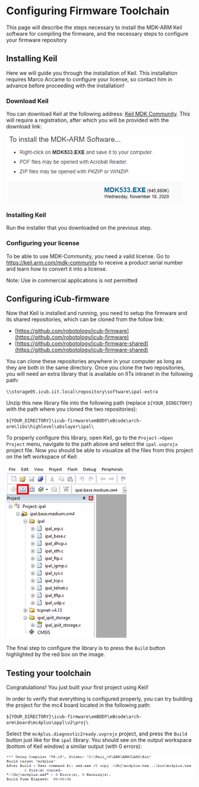 # Configuring Firmware Toolchain

This page will describe the steps necessary to install the MDK-ARM Keil software for 
compiling the firmware, and the necessary steps to configure your firmware repository

## Installing Keil

Here we will guide you through the installation of Keil. This installation requires
Marco Accame to configure your license, so contact him in advance before proceeding
with the installation!

### Download Keil

You can download Keil at the following address: 
[Keil MDK Community](https://www2.keil.com/mdk5/install). 
This will require a registration, after which you will be provided with the download
link:

![keil_download.png](img/keil_download.png "keil_download.png")

### Installing Keil

Run the installer that you downloaded on the previous step. 


### Configuring your license

To be able to use MDK-Community, you need a valid license. Go to https://keil.arm.com/mdk-community to receive a product serial number and learn how to convert it into a license.

Note:
Use in commercial applications is not permitted

## Configuring iCub-firmware

Now that Keil is installed and running, you need to setup the firmware
and its shared repositories, which can be cloned from the follow link:

- [https://github.com/robotology/icub-firmware](https://github.com/robotology/icub-firmware)
- [https://github.com/robotology/icub-firmware-shared](https://github.com/robotology/icub-firmware-shared)

You can clone these repositories anywhere in your computer as long as they 
are both in the same directory. Once you clone the two repositories, you 
will need an extra library that is available on IITs intranet in the following
path:

~~~
\\storage05.icub.iit.local\repository\software\ipal-extra
~~~

Unzip this new library file into the following path (replace `${YOUR_DIRECTORY}`
with the path where you cloned the two repositories): 

~~~
${YOUR_DIRECTORY}\icub-firmware\emBODY\eBcode\arch-arm\libs\highlevel\abslayer\ipal\
~~~

To properly configure this library, open Keil, go to the `Project->Open Project` 
menu, navigate to the path above and select the `ipal.uvprojx` project file.
Now you should be able to visualize all the files from this project on the left 
workspace of Keil:

![keil_build_1.png](img/keil_build_1.png "keil_build_1.png")

The final step to configure the library is to press the `Build` button highlighted
by the red box on the image. 

## Testing your toolchain

Congratulations! You just built your first project using Keil!

In order to verify that everything is configured properly, you can try building the
project for the mc4 board located in the following path:

~~~
${YOUR_DIRECTORY}\icub-firmware\emBODY\eBcode\arch-arm\board\mc4plus\appl\v2\proj\
~~~

Select the `mc4plus.diagnostic2ready.uvprojx` project, and press the `Build` button
just like for the `ipal` library. You should see on the output workspace (bottom
of Keil window) a similar output (with 0 errors):

![keil_build_2.png](img/keil_build_2.png "keil_build_2.png")
